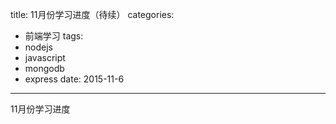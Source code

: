 title: 11月份学习进度（待续）
categories:
  - 前端学习
tags:
  - nodejs
  - javascript
  - mongodb
  - express
date: 2015-11-6
---
 <!-- HTML -->
11月份学习进度
<!--more-->
